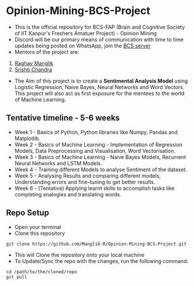 # Opinion-Mining-BCS-Project

- This is the official repository for BCS-FAP (Brain and Cognitive Society of IIT Kanpur's Freshers Amatuer Project) - Opinion Mining
- Discord will be our primary means of communication with time to time updates being posted on WhatsApp, join the [BCS server](https://discord.gg/zZQbZcu29f)
- Mentors of the project are:
1. [Raghav Manglik](https://www.linkedin.com/in/raghav-manglik-331326272/)
2. [Srishti Chandra](https://www.linkedin.com/in/srishti-chandra-a79a3227a/)

- The Aim of this project is to create a **Sentimental Analysis Model** using Logistic Regression, Naive Bayes, Neural Networks and Word Vectors.
This project will also act as first exposure for the mentees to the world of Machine Learning.

## Tentative timeline - 5-6 weeks

- Week 1 - Basics of Python, Python libraries like Numpy, Pandas and Matplotlib.
- Week 2 - Basics of  Machine Learning - Implementation of Regression Models, Data Preprocessing and Visualisation, Word Vectorisation. 
- Week 3 - Basics of Machine Learning - Naive Bayes Models, Recurrent Neural Networks and LSTM Models.
- Week 4 - Training different Models to analyse Sentiment of the dataset.
- Week 5 - Analysing Results and comparing different models, Understanding errors and fine-tuning to get better results.
- Week 6 - (Tentative) Applying learnt skills to accomplish tasks like completing analogies and translating words.

## Repo Setup 

- Open your terminal
- Clone this repository 
```
git clone https://github.com/Manglik-R/Opinion-Mining-BCS-Project.git
```

- This will Clone the repository onto your local machine
- To Update/Sync the repo with the changes, run the following command:

```
cd /path/to/the/cloned/repo
git pull 
```

